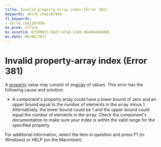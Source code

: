 ```yaml
---
title: Invalid property-array index (Error 381)
keywords: vblr6.chm1107958
f1_keywords:
- vblr6.chm1107958
ms.prod: office
ms.assetid: 63598821-9427-e71d-2168-d4448a684005
ms.date: 06/08/2017
---
```



# Invalid property-array index (Error 381)

A [property](vbe-glossary.md) value may consist of an[array](vbe-glossary.md) of values. This error has the following cause and solution:



- A component's property array could have a lower bound of zero and an upper bound equal to the number of elements in the array minus 1. Alternatively, the lower bound could be 1 and the upper bound could equal the number of elements in the array. Check the component's documentation to make sure your index is within the valid range for the specified property.
    

For additional information, select the item in question and press F1 (in Windows) or HELP (on the Macintosh).

